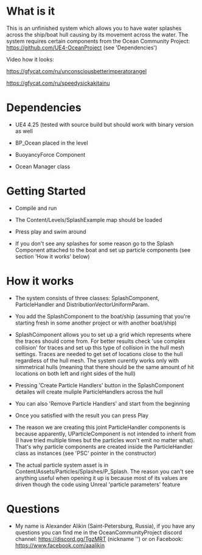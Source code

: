 # What is it
 
This is an unfinished system which allows you to have water splashes across the ship/boat hull causing by its movement across the water. The system requires certain components from the Ocean Community Project: https://github.com/UE4-OceanProject (see 'Dependencies')

Video how it looks:

https://gfycat.com/ru/unconsciousbetterimperatorangel

https://gfycat.com/ru/speedysickakitainu

# Dependencies

- UE4 4.25 (tested with source build but should work with binary version as well

- BP_Ocean placed in the level

- BuoyancyForce Component

- Ocean Manager class

# Getting Started

- Compile and run

- The Content/Levels/SplashExample map should be loaded

- Press play and swim around

- If you don't see any splashes for some reason go to the Splash Component attached to the boat and set up particle components (see section 'How it works' below)

# How it works

- The system consists of three classes: SplashComponent, ParticleHandler and DistributionVectorUniformParam.

- You add the SplashComponent to the boat/ship (assuming that you're starting fresh in some another project or with another boat/ship)

- SplashComponent allows you to set up a grid which represents where the traces should come from. For better results check 'use complex collision' for traces and set up this type of collision in the hull mesh settings. Traces are needed to get set of locations close to the hull regardless of the hull mesh. The system curently works only with simmetrical hulls (meaning that there should be the same amount of hit locations on both left and right sides of the hull)

- Pressing 'Create Particle Handlers' button in the SplashComponent detailes will create muliple ParticleHandlers across the hull

- You can also 'Remove Particle Handlers' and start from the beginning

- Once you satisfied with the result you can press Play

- The reason we are creating this joint ParticleHandler components is because apparently, UParticleComponent is not intended to inherit from (I have tried multiple times but the particles won't emit no matter what). That's why particle components are created inside the ParticleHandler class as instances (see 'PSC' pointer in the constructor)

- The actual particle system asset is in Content/Assets/Particles/Splashes/P_Splash. The reason you can't see anything useful when opening it up is because most of its values are driven though the code using Unreal 'particle parameters' feature

# Questions

- My name is Alexander Alikin (Saint-Petersburg, Russia), if you have any questions you can find me in the OceanCommunityProject discord channel: https://discord.gg/TgzMRT (nickname '</script>') or on Facebook: https://www.facebook.com/aaalikin


